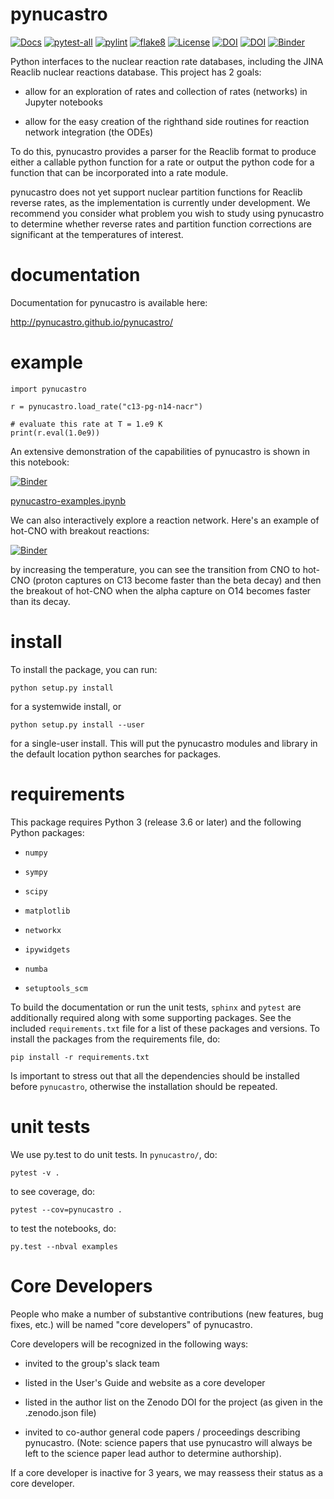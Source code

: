 # pynucastro

[![Docs](https://github.com/pynucastro/pynucastro/workflows/github%20pages/badge.svg)](http://pynucastro.github.io/pynucastro/)
[![pytest-all](https://github.com/pynucastro/pynucastro/actions/workflows/pytest-all.yml/badge.svg?branch=main)](https://github.com/pynucastro/pynucastro/actions/workflows/pytest-all.yml)
[![pylint](https://github.com/pynucastro/pynucastro/actions/workflows/pylint.yml/badge.svg?branch=main)](https://github.com/pynucastro/pynucastro/actions/workflows/pylint.yml)
[![flake8](https://github.com/pynucastro/pynucastro/actions/workflows/flake8.yml/badge.svg?branch=main)](https://github.com/pynucastro/pynucastro/actions/workflows/flake8.yml)
[![License](https://img.shields.io/badge/License-BSD%203--Clause-blue.svg)](https://opensource.org/licenses/BSD-3-Clause)
[![DOI](http://joss.theoj.org/papers/10.21105/joss.00588/status.svg)](https://doi.org/10.21105/joss.00588)
[![DOI](https://zenodo.org/badge/DOI/10.5281/zenodo.1202434.svg)](https://doi.org/10.5281/zenodo.1202434)
[![Binder](https://mybinder.org/badge_logo.svg)](https://mybinder.org/v2/gh/pynucastro/pynucastro/main?filepath=examples%2Fpynucastro-examples.ipynb)

Python interfaces to the nuclear reaction rate databases, including
the JINA Reaclib nuclear reactions database.  This
project has 2 goals:

  * allow for an exploration of rates and collection of rates (networks)
    in Jupyter notebooks

  * allow for the easy creation of the righthand side routines for
    reaction network integration (the ODEs) 

To do this, pynucastro provides a parser for the Reaclib format to
produce either a callable python function for a rate or output the
python code for a function that can be incorporated into a rate
module.

pynucastro does not yet support nuclear partition functions for
Reaclib reverse rates, as the implementation is currently under
development. We recommend you consider what problem you wish to study
using pynucastro to determine whether reverse rates and partition
function corrections are significant at the temperatures of interest.

# documentation

Documentation for pynucastro is available here:

http://pynucastro.github.io/pynucastro/


# example
```
import pynucastro

r = pynucastro.load_rate("c13-pg-n14-nacr")

# evaluate this rate at T = 1.e9 K
print(r.eval(1.0e9))

```

An extensive demonstration of the capabilities of pynucastro is shown in this notebook:

[![Binder](https://mybinder.org/badge_logo.svg)](https://mybinder.org/v2/gh/pynucastro/pynucastro/main?filepath=examples%2Fpynucastro-examples.ipynb)

[pynucastro-examples.ipynb](https://github.com/pynucastro/pynucastro/blob/main/examples/pynucastro-examples.ipynb)


We can also interactively explore a reaction network.  Here's an example of hot-CNO with breakout reactions:

[![Binder](https://mybinder.org/badge_logo.svg)](https://mybinder.org/v2/gh/pynucastro/pynucastro/HEAD?labpath=examples%2Fhot-CNO-breakout-example.ipynb)

by increasing the temperature, you can see the transition from CNO to
hot-CNO (proton captures on C13 become faster than the beta decay) and
then the breakout of hot-CNO when the alpha capture on O14 becomes
faster than its decay.


# install

To install the package, you can run:
```
python setup.py install
```
for a systemwide install, or
```
python setup.py install --user
```
for a single-user install.  This will put the pynucastro modules and library in
the default location python searches for packages.


# requirements

This package requires Python 3 (release 3.6 or later) and the following Python packages:

* `numpy`

* `sympy`

* `scipy`

* `matplotlib`

* `networkx`

* `ipywidgets`

* `numba`

* `setuptools_scm`

To build the documentation or run the unit tests, `sphinx` and
`pytest` are additionally required along with some supporting
packages. See the included `requirements.txt` file for a list of these
packages and versions. To install the packages from the requirements
file, do:
```
pip install -r requirements.txt

```
Is important to stress out that all the dependencies should be 
installed before `pynucastro`, otherwise the installation should be 
repeated.

# unit tests

We use py.test to do unit tests.  In `pynucastro/`, do:
```
pytest -v .
```

to see coverage, do:
```
pytest --cov=pynucastro .
```

to test the notebooks, do:
```
py.test --nbval examples
```


# Core Developers

People who make a number of substantive contributions (new features,
bug fixes, etc.) will be named "core developers" of pynucastro.

Core developers will be recognized in the following ways:

  * invited to the group's slack team

  * listed in the User's Guide and website as a core developer

  * listed in the author list on the Zenodo DOI for the project
    (as given in the .zenodo.json file)

  * invited to co-author general code papers / proceedings describing
    pynucastro.  (Note: science papers that use pynucastro will always
    be left to the science paper lead author to determine authorship).

If a core developer is inactive for 3 years, we may reassess their
status as a core developer.

